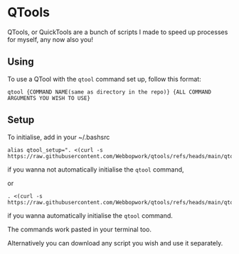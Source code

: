 # QTools
QTools, or QuickTools are a bunch of scripts I made to speed up processes for myself, any now also you!

## Using

To use a QTool with the `qtool` command set up, follow this format:
```
qtool {COMMAND NAME(same as directory in the repo)} {ALL COMMAND ARGUMENTS YOU WISH TO USE}
```

## Setup

To initialise, add in your ~/.bashsrc
```
alias qtool_setup=". <(curl -s https://raw.githubusercontent.com/Webbopwork/qtools/refs/heads/main/qtool/setup.sh)"
```
if you wanna not automatically initialise the `qtool` command,

or 
```
. <(curl -s https://raw.githubusercontent.com/Webbopwork/qtools/refs/heads/main/qtool/setup.sh)
```
if you wanna automatically initialise the `qtool` command.

The commands work pasted in your terminal too.

Alternatively you can download any script you wish and use it separately.
